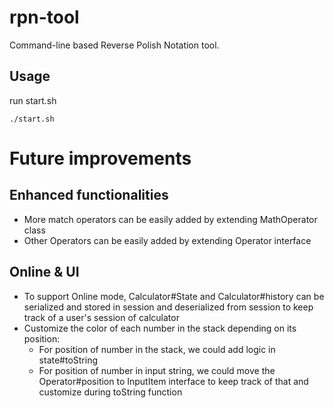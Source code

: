 # rpn-tool
Command-line based Reverse Polish Notation tool.

## Usage
run start.sh
```
./start.sh
```





# Future improvements
## Enhanced functionalities
* More match operators can be easily added by extending MathOperator class
* Other Operators can be easily added by extending Operator interface

## Online & UI
* To support Online mode, Calculator#State and Calculator#history can be serialized and stored in session and deserialized from session to keep track of a user's session of calculator
* Customize the color of each number in the stack depending on its position:
  * For position of number in the stack, we could add logic in state#toString
  * For position of number in input string, we could move the Operator#position to InputItem interface to keep track of that and customize during toString function
  